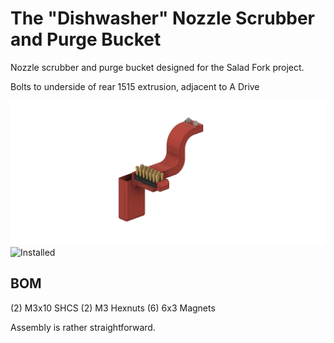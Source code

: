# The "Dishwasher" Nozzle Scrubber and Purge Bucket

Nozzle scrubber and purge bucket designed for the Salad Fork project.

Bolts to underside of rear 1515 extrusion, adjacent to A Drive

![The Dishwasher](/MODS/Dishwasher/Dishwasher_Model.png)
![Installed](/MODS/Dishwasher/Dishwasher_Installed.png)

## BOM
(2) M3x10 SHCS
(2) M3 Hexnuts
(6) 6x3 Magnets

Assembly is rather straightforward.
